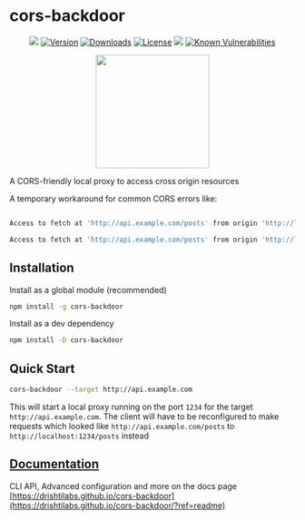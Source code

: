 # cors-backdoor
<p align="center">
  <a href="https://drishtilabs.github.io/cors-backdoor"><img src="https://img.shields.io/badge/docs-website-blue.svg"></a>
  <a href="https://www.npmjs.com/package/cors-backdoor"><img src="https://img.shields.io/npm/v/cors-backdoor.svg" alt="Version"></a>
  <a href="https://npmcharts.com/compare/cors-backdoor?minimal=true"><img src="https://img.shields.io/npm/dm/cors-backdoor.svg" alt="Downloads"></a>
  <a href="https://www.npmjs.com/package/cors-backdoor"><img src="https://img.shields.io/npm/l/cors-backdoor.svg" alt="License"></a>
  <a href="https://github.com/drishtilabs/cors-backdoor/issues"><img src="https://img.shields.io/github/issues/drishtilabs/cors-backdoor.svg"></a>
  <a href="https://snyk.io/test/github/drishtilabs/cors-backdoor"><img src="https://snyk.io/test/github/drishtilabs/cors-backdoor/badge.svg" alt="Known Vulnerabilities" data-canonical-src="https://snyk.io/test/github/drishtilabs/cors-backdoor" style="max-width:100%;"></a>
</p>

<p align="center">
    <img width=200 height=200 src="https://drishtilabs.github.io/cors-backdoor/assets/img/logo.png" />
    <p>A CORS-friendly local proxy to access cross origin resources</p>
</p>

A temporary workaround for common CORS errors like:

```sh

Access to fetch at 'http://api.example.com/posts' from origin 'http://localhost:8082' has been blocked by CORS policy: Response to preflight request doesn't pass access control check: No 'Access-Control-Allow-Origin' header is present on the requested resource. If an opaque response serves your needs, set the request's mode to 'no-cors' to fetch the resource with CORS disabled.

Access to fetch at 'http://api.example.com/posts' from origin 'http://localhost:8082' has been blocked by CORS policy: Request header field content-type is not allowed by Access-Control-Allow-Headers in preflight response.
```


## Installation

Install as a global module (recommended)
```sh
npm install -g cors-backdoor
```
Install as a dev dependency

```sh
npm install -D cors-backdoor
```

## Quick Start


```sh
cors-backdoor --target http://api.example.com
```

This will start a local proxy running on the port `1234` for the target `http://api.example.com`. The client will have to 
be reconfigured to make requests which looked like `http://api.example.com/posts` to `http://localhost:1234/posts` 
instead


## [Documentation](https://drishtilabs.github.io/cors-backdoor/?ref=readme)
CLI API, Advanced configuration and more on  the docs page [https://drishtilabs.github.io/cors-backdoor](https://drishtilabs.github.io/cors-backdoor/?ref=readme)

